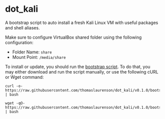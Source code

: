 # dot_kali

A bootstrap script to auto install a fresh Kali Linux VM with useful packages and shell aliases.

Make sure to configure VirtualBox shared folder using the following configuration:

- Folder Name: `share`
- Mount Point: `/media/share`

To install or update, you should run the [bootstrap script](https://github.com/thomaslaurenson/dot_kali/blob/v0.1.0/bootstrap.sh). To do that, you may either download and run the script manually, or use the following cURL or Wget command:

```
curl -o- https://raw.githubusercontent.com/thomaslaurenson/dot_kali/v0.1.0/bootstrap.sh | bash
```

```
wget -qO- https://raw.githubusercontent.com/thomaslaurenson/dot_kali/v0.1.0/bootstrap.sh | bash
```
